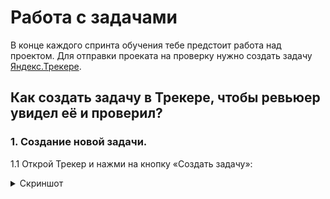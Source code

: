 # Работа с задачами

В конце каждого спринта обучения тебе предстоит работа над проектом. Для отправки проеката на проверку нужно создать задачу [Яндекс.Трекере](https://tracker.yandex.ru/).

## Как создать задачу в Трекере, чтобы ревьюер увидел её и проверил?
### 1. Создание новой задачи.
1.1 Открой Трекер и нажми на кнопку «Создать задачу»:
<details>
  <summary>Скриншот</summary>
![alt text](https://s3.us-west-2.amazonaws.com/secure.notion-static.com/38a4d9ec-9527-4ea3-b3ac-caa9b4e01b8a/1.jpg?X-Amz-Algorithm=AWS4-HMAC-SHA256&X-Amz-Credential=AKIAT73L2G45O3KS52Y5%2F20200909%2Fus-west-2%2Fs3%2Faws4_request&X-Amz-Date=20200909T160752Z&X-Amz-Expires=86400&X-Amz-Signature=1126feb5ca323d2ef086923dfeac0d525504e1e37373a657c57f1136ee4f042a&X-Amz-SignedHeaders=host&response-content-disposition=filename%20%3D%221.jpg%22)
</details>
